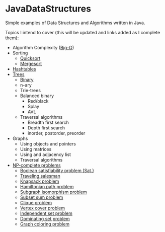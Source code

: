 JavaDataStructures
==================

Simple examples of Data Structures and Algorithms written in Java.

Topics I intend to cover (this will be updated and links added as I complete them):

- Algorithm Complexity ([Big-O](http://bigocheatsheet.com/))
- Sorting
  - [Quicksort](https://github.com/jonstaff/JavaDataStructures/blob/master/src/com/jonstaff/java/sort/QuickSort.java)
  - [Mergesort](https://github.com/jonstaff/JavaDataStructures/blob/master/src/com/jonstaff/java/sort/MergeSort.java)
- [Hashtables](https://github.com/jonstaff/JavaDataStructures/tree/master/src/com/jonstaff/java/hashtable)
- [Trees](https://github.com/jonstaff/JavaDataStructures/tree/master/src/com/jonstaff/java/tree)
  - [Binary](https://github.com/jonstaff/JavaDataStructures/blob/master/src/com/jonstaff/java/tree/BinarySearchTree.java)
  - n-ary
  - Trie-trees
  - Balanced binary
    - Red/black
    - Splay
    - AVL
  - Traversal algorithms
    - Breadth first search
    - Depth first search
    - inorder, postorder, preorder
- Graphs
  - Using objects and pointers
  - Using matrices
  - Using and adjacency list
  - Traversal algorithms
- [NP-complete problems](http://en.wikipedia.org/wiki/NP-complete)
  - [Boolean satisfiability problem (Sat.)](http://en.wikipedia.org/wiki/Boolean_satisfiability_problem)
  - [Traveling salesman](http://en.wikipedia.org/wiki/Travelling_salesman_problem)
  - [Knapsack problem](http://en.wikipedia.org/wiki/Knapsack_problem)
  - [Hamiltonian path problem](http://en.wikipedia.org/wiki/Hamiltonian_path_problem)
  - [Subgraph isomorphism problem](http://en.wikipedia.org/wiki/Subgraph_isomorphism_problem)
  - [Subset sum problem](http://en.wikipedia.org/wiki/Subset_sum_problem)
  - [Clique problem](http://en.wikipedia.org/wiki/Clique_problem)
  - [Vertex cover problem](http://en.wikipedia.org/wiki/Vertex_cover_problem)
  - [Independent set problem](http://en.wikipedia.org/wiki/Independent_set_problem)
  - [Dominating set problem](http://en.wikipedia.org/wiki/Dominating_set_problem)
  - [Graph coloring problem](http://en.wikipedia.org/wiki/Graph_coloring_problem)
  

